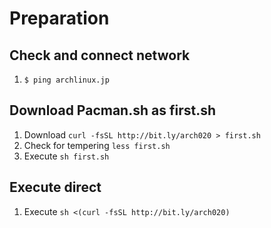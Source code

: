 # Preparation
## Check and connect network
1. `$ ping archlinux.jp`

## Download Pacman.sh as first.sh
1. Download `curl -fsSL http://bit.ly/arch020 > first.sh`
2. Check for tempering `less first.sh`
3. Execute `sh first.sh`

## Execute direct
1. Execute `sh <(curl -fsSL http://bit.ly/arch020)`
